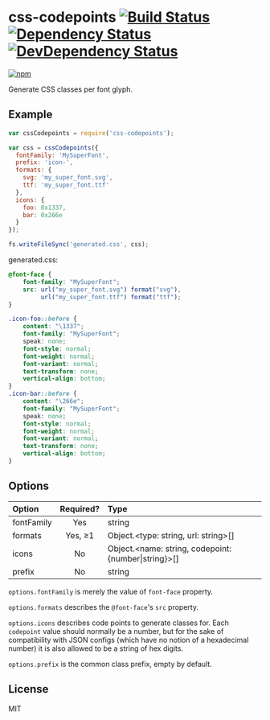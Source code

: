 # css-codepoints [![Build Status][travis-badge]][travis] [![Dependency Status][david-badge]][david] [![DevDependency Status][david-dev-badge]][david-dev]

[![npm](https://nodei.co/npm/css-codepoints.png)](https://nodei.co/npm/css-codepoints/)

[travis-badge]: https://travis-ci.org/eush77/css-codepoints.svg
[travis]: https://travis-ci.org/eush77/css-codepoints
[david-badge]: https://david-dm.org/eush77/css-codepoints.png
[david]: https://david-dm.org/eush77/css-codepoints
[david-dev-badge]: https://david-dm.org/eush77/css-codepoints/dev-status.png
[david-dev]: https://david-dm.org/eush77/css-codepoints#info=devDependencies

Generate CSS classes per font glyph.

## Example

```js
var cssCodepoints = require('css-codepoints');

var css = cssCodepoints({
  fontFamily: 'MySuperFont',
  prefix: 'icon-',
  formats: {
    svg: 'my_super_font.svg',
    ttf: 'my_super_font.ttf'
  },
  icons: {
    foo: 0x1337,
    bar: 0x266e
  }
});

fs.writeFileSync('generated.css', css);
```

generated.css:

```css
@font-face {
    font-family: "MySuperFont";
    src: url("my_super_font.svg") format("svg"),
         url("my_super_font.ttf") format("ttf");
}

.icon-foo::before {
    content: "\1337";
    font-family: "MySuperFont";
    speak: none;
    font-style: normal;
    font-weight: normal;
    font-variant: normal;
    text-transform: none;
    vertical-align: bottom;
}
.icon-bar::before {
    content: "\266e";
    font-family: "MySuperFont";
    speak: none;
    font-style: normal;
    font-weight: normal;
    font-variant: normal;
    text-transform: none;
    vertical-align: bottom;
}
```

## Options

| Option     | Required?  | Type                                                           |
| :--------- | :--------: | :------------------------------------------------------------- |
| fontFamily | Yes        | string                                                         |
| formats    | Yes, &ge;1 | Object.&lt;type: string, url: string&gt;[]                     |
| icons      | No         | Object.&lt;name: string, codepoint: {number&#x7c;string}&gt;[] |
| prefix     | No         | string                                                         |

`options.fontFamily` is merely the value of `font-face` property.

`options.formats` describes the `@font-face`'s `src` property.

`options.icons` describes code points to generate classes for. Each `codepoint` value
should normally be a number, but for the sake of compatibility with JSON configs (which have no
notion of a hexadecimal number) it is also allowed to be a string of hex digits.

`options.prefix` is the common class prefix, empty by default.

## License

MIT